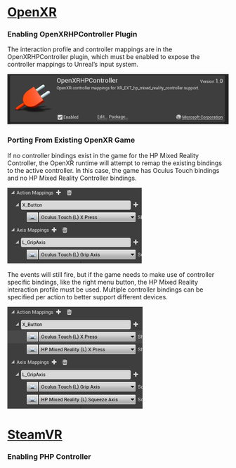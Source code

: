 # [OpenXR](#tab/openxr)

### Enabling OpenXRHPController Plugin 

The interaction profile and controller mappings are in the OpenXRHPController plugin, which must be enabled to expose the controller mappings to Unreal’s input system. 

![Enabling the OpenXRHPController plugin](../images/reverb-g2-img-01.png)

### Porting From Existing OpenXR Game 

If no controller bindings exist in the game for the HP Mixed Reality Controller, the OpenXR runtime will attempt to remap the existing bindings to the active controller.  In this case, the game has Oculus Touch bindings and no HP Mixed Reality Controller bindings.

![Remapping existing bindings when no controller bindings exist](../images/reverb-g2-img-04.png)

The events will still fire, but if the game needs to make use of controller specific bindings, like the right menu button, the HP Mixed Reality interaction profile must be used.  Multiple controller bindings can be specified per action to better support different devices.
   
![Using multiple controller bindings](../images/reverb-g2-img-05.png)


# [SteamVR](#tab/steamvr)

### Enabling PHP Controller


